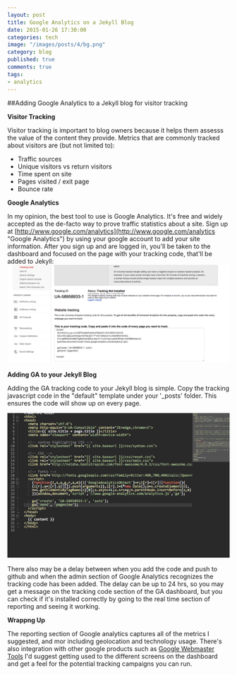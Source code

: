 ```yaml
---
layout: post
title: Google Analytics on a Jekyll Blog
date: 2015-01-26 17:30:00
categories: tech
image: "/images/posts/4/bg.png"
category: blog
published: true
comments: true
tags:
- analytics
---
```


##Adding Google Analytics to a Jekyll blog for visitor tracking


**Visitor Tracking**

Visitor tracking is important to blog owners because it helps them assesss the value of the content they provide.
Metrics that are commonly tracked about visitors are (but not limited to):

* Traffic sources
* Unique visitors vs return visitors
* Time spent on site
* Pages visited / exit page
* Bounce rate


**Google Analytics**

In my opinion, the best tool to use is Google Analytics.
It's free and widely accepted as the de-facto way to prove traffic statistics about a site.
Sign up at [http://www.google.com/analytics](http://www.google.com/analytics "Google Analytics") by using your google account to add your site information.
After you sign up and are logged in, you'll be taken to the dashboard and focused on the page with your tracking code, that'll be added to Jekyll:
![Google Analytics Screenshot](/images/posts/4/1.png "Google Analytics tracking Code")

**Adding GA to your Jekyll Blog**


Adding the GA tracking code to your Jekyll blog is simple.
Copy the tracking javascript code in the "default" template under your '_posts' folder.
This ensures the code will show up on every page.

![Google Analytics Code Screenshot](/images/posts/4/2.png "Google Analytics Tracking Code")

There also may be a delay between when you add the code and push to github and when the admin section of Google Analytics recognizes the tracking code has been added.
The delay can be up to 24 hrs, so you may get a message on the tracking code section of the GA dashboard,
but you can check if it's installed correctly by going to the real time section of reporting and seeing it working.


**Wrappng Up**

The reporting section of Google analytics captures all of the metrics I suggested, and mor including geolocation and technology usage.
There's also integration with other google products such as [Google Webmaster Tools](http://adamhoke.com/tech/2015/01/24/jekyll-sitemap-google-webmaster-tools.html "Adam Hoke: Adding a Sitemap to Your Jekyll Blog")
I'd suggest getting used to the different screens on the dashboard and get a feel for the potential tracking campaigns you can run.